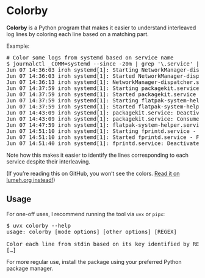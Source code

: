 # Colorby

**Colorby** is a Python program that makes it easier to understand interleaved
log lines by coloring each line based on a matching part.

Example:

<pre><samp><span class=comment># Color some logs from systemd based on service name</span>
<span class=prompt>$</span> <kbd>journalctl _COMM=systemd --since -20m | grep '\.service' | colorby '\S+\.service'</kbd>
<span class=fg-green>Jun 07 14:36:03 iroh systemd[1]: Starting NetworkManager-dispatcher.service - Network Manager Script Dispatcher Service...</span>
<span class=fg-green>Jun 07 14:36:03 iroh systemd[1]: Started NetworkManager-dispatcher.service - Network Manager Script Dispatcher Service.</span>
<span class=fg-green>Jun 07 14:36:13 iroh systemd[1]: NetworkManager-dispatcher.service: Deactivated successfully.</span>
<span class=fg-blue>Jun 07 14:37:59 iroh systemd[1]: Starting packagekit.service - PackageKit Daemon...</span>
<span class=fg-blue>Jun 07 14:37:59 iroh systemd[1]: Started packagekit.service - PackageKit Daemon.</span>
<span class=fg-yellow>Jun 07 14:37:59 iroh systemd[1]: Starting flatpak-system-helper.service - flatpak system helper...</span>
<span class=fg-yellow>Jun 07 14:37:59 iroh systemd[1]: Started flatpak-system-helper.service - flatpak system helper.</span>
<span class=fg-blue>Jun 07 14:43:09 iroh systemd[1]: packagekit.service: Deactivated successfully.</span>
<span class=fg-blue>Jun 07 14:43:09 iroh systemd[1]: packagekit.service: Consumed 1.177s CPU time, 120.1M memory peak.</span>
<span class=fg-yellow>Jun 07 14:47:59 iroh systemd[1]: flatpak-system-helper.service: Deactivated successfully.</span>
<span class=fg-red>Jun 07 14:51:10 iroh systemd[1]: Starting fprintd.service - Fingerprint Authentication Daemon...</span>
<span class=fg-red>Jun 07 14:51:10 iroh systemd[1]: Started fprintd.service - Fingerprint Authentication Daemon.</span>
<span class=fg-red>Jun 07 14:51:40 iroh systemd[1]: fprintd.service: Deactivated successfully.</span>
</samp></pre>

Note how this makes it easier to identify the lines corresponding to each
service despite their interleaving.

<p class=hidden-on-lumeh-org>
(If you’re reading this on GitHub, you won’t see the colors.
<a href=https://www.lumeh.org/projects/colorby/>Read it on lumeh.org
instead!</a>)
</p>

## Usage

For one-off uses, I recommend running the tool via `uvx` or `pipx`:

<pre><samp><span class=prompt>$</span> <kbd>uvx colorby --help</kbd>
usage: colorby [mode options] [other options] [REGEX]

Color each line from stdin based on its key identified by REGEX.
<span class=abridged>[…]</span>
</samp></pre>

For more regular use, install the package using your preferred Python package
manager.
